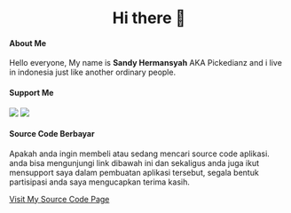 <h1 align="center">Hi there 👋</h1>

<h4 align="left">About Me</h4>
<p>Hello everyone, My name is <b>Sandy Hermansyah</b> AKA Pickedianz and i live in indonesia just like another ordinary people.</p>

<h4 align="left">Support Me</h4>
<a href="https://saweria.co/pickedianz"><img src="https://user-images.githubusercontent.com/30236529/125119369-32591e80-e11b-11eb-9f93-c93e7a9fb779.png"></a>
<a href="https://trakteer.id/pickedianz"><img src="https://user-images.githubusercontent.com/30236529/126056186-2b89f3eb-d6a8-4e2d-b840-befb4f8362fd.png"></a>

<h4 align="left">Source Code Berbayar</h4>
<p>Apakah anda ingin membeli atau sedang mencari source code aplikasi. anda bisa mengunjungi link dibawah ini dan sekaligus anda juga ikut
mensupport saya dalam pembuatan aplikasi tersebut, segala bentuk partisipasi anda saya mengucapkan terima kasih.</p>
<a href="https://trakteer.id/pickedianz/showcase?category=source-code">Visit My Source Code Page<a/>
